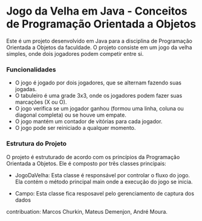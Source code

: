 <h1>Jogo da Velha em Java - Conceitos de Programação Orientada a Objetos</h1>
<p>Este é um projeto desenvolvido em Java para a disciplina de Programação Orientada a Objetos da faculdade. O projeto consiste em um jogo da velha simples, onde dois jogadores podem competir entre si.</p>

<h3>Funcionalidades</h3>

* O jogo é jogado por dois jogadores, que se alternam fazendo suas jogadas.
* O tabuleiro é uma grade 3x3, onde os jogadores podem fazer suas marcações (X ou O).
* O jogo verifica se um jogador ganhou (formou uma linha, coluna ou diagonal completa) ou se houve um empate.
* O jogo mantém um contador de vitórias para cada jogador.
* O jogo pode ser reiniciado a qualquer momento.

<h3>Estrutura do Projeto</h3>
<p>O projeto é estruturado de acordo com os princípios da Programação Orientada a Objetos. Ele é composto por três classes principais:</p>

* JogoDaVelha: Esta classe é responsável por controlar o fluxo do jogo. Ela contém o método principal main onde a execução do jogo se inicia.

* Campo: Esta classe fica resposavel pelo gerenciamento de captura dos dados


contribuation: Marcos Churkin, Mateus Demenjon, André Moura.

